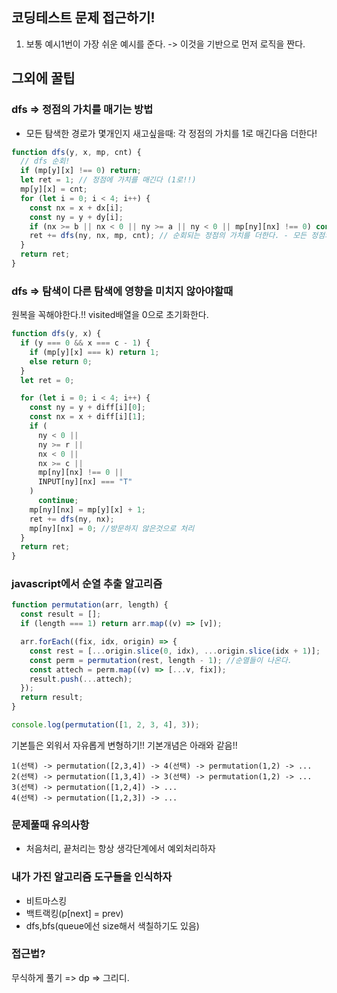 ## 코딩테스트 문제 접근하기!

1. 보통 예시1번이 가장 쉬운 예시를 준다. -> 이것을 기반으로 먼저 로직을 짠다.

## 그외에 꿀팁

### dfs => 정점의 가치를 매기는 방법

- 모든 탐색한 경로가 몇개인지 새고싶을때: 각 정점의 가치를 1로 매긴다음 더한다!

```js
function dfs(y, x, mp, cnt) {
  // dfs 순회!
  if (mp[y][x] !== 0) return;
  let ret = 1; // 정점에 가치를 매긴다 (1로!!)
  mp[y][x] = cnt;
  for (let i = 0; i < 4; i++) {
    const nx = x + dx[i];
    const ny = y + dy[i];
    if (nx >= b || nx < 0 || ny >= a || ny < 0 || mp[ny][nx] !== 0) continue;
    ret += dfs(ny, nx, mp, cnt); // 순회되는 정점의 가치를 더한다. - 모든 정점의 가치가 1이므로 탐색한 노드의 값이 나온다!
  }
  return ret;
}
```

### dfs => 탐색이 다른 탐색에 영향을 미치지 않아야할때

원복을 꼭해야한다.!! visited배열을 0으로 초기화한다.

```js
function dfs(y, x) {
  if (y === 0 && x === c - 1) {
    if (mp[y][x] === k) return 1;
    else return 0;
  }
  let ret = 0;

  for (let i = 0; i < 4; i++) {
    const ny = y + diff[i][0];
    const nx = x + diff[i][1];
    if (
      ny < 0 ||
      ny >= r ||
      nx < 0 ||
      nx >= c ||
      mp[ny][nx] !== 0 ||
      INPUT[ny][nx] === "T"
    )
      continue;
    mp[ny][nx] = mp[y][x] + 1;
    ret += dfs(ny, nx);
    mp[ny][nx] = 0; //방문하지 않은것으로 처리
  }
  return ret;
}
```

### javascript에서 순열 추출 알고리즘

```js
function permutation(arr, length) {
  const result = [];
  if (length === 1) return arr.map((v) => [v]);

  arr.forEach((fix, idx, origin) => {
    const rest = [...origin.slice(0, idx), ...origin.slice(idx + 1)];
    const perm = permutation(rest, length - 1); //순열들이 나온다.
    const attech = perm.map((v) => [...v, fix]);
    result.push(...attech);
  });
  return result;
}

console.log(permutation([1, 2, 3, 4], 3));
```

기본틀은 외워서 자유롭게 변형하기!! 기본개념은 아래와 같음!!

```
1(선택) -> permutation([2,3,4]) -> 4(선택) -> permutation(1,2) -> ...
2(선택) -> permutation([1,3,4]) -> 3(선택) -> permutation(1,2) -> ...
3(선택) -> permutation([1,2,4]) -> ...
4(선택) -> permutation([1,2,3]) -> ...
```

### 문제풀때 유의사항

- 처음처리, 끝처리는 항상 생각단계에서 예외처리하자

### 내가 가진 알고리즘 도구들을 인식하자

- 비트마스킹
- 백트랙킹(p[next] = prev)
- dfs,bfs(queue에선 size해서 색칠하기도 있음)

### 접근법?

무식하게 풀기 => dp => 그리디.
